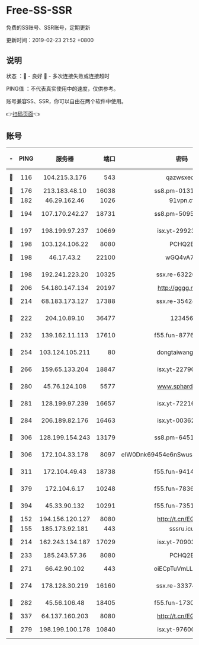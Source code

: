 # Free-SS-SSR

免费的SS账号、SSR账号，定期更新

更新时间：2019-02-23 21:52 +0800

## 说明

状态     ：🙂 - 良好 🙁 - 多次连接失败或连接超时

PING值   ：不代表真实使用中的速度，仅供参考。

账号兼容SS、SSR，你可以自由在两个软件中使用。

👉[扫码页面](https://liesauer.github.io/free-ss-ssr.github.io/)👈

## 账号

|-|PING|服务器|端口|密码|加密方式|区域|
|:----:|:----:|:-----:|-----:|:----:|:----:|:----:|
|🙂|116|104.215.3.176|543|qazwsxedc|aes-256-gcm|JP|
|🙂|176|213.183.48.10|16038|ss8.pm-01318678|rc4-md5|RU|
|🙂|182|46.29.162.46|1026|91vpn.cf|rc4-md5|RU|
|🙂|194|107.170.242.27|18731|ss8.pm-50950263|aes-256-cfb|US|
|🙂|197|198.199.97.237|10669|isx.yt-29923675|aes-256-cfb|US|
|🙂|198|103.124.106.22|8080|PCHQ2E|rc4-md5|US|
|🙂|198|46.17.43.2|22100|wGQ4vA7D|aes-256-gcm|RU|
|🙂|198|192.241.223.20|10325|ssx.re-63226148|aes-256-cfb|US|
|🙂|206|54.180.147.134|20197|http://gggg.rocks|chacha20|KR|
|🙂|214|68.183.173.127|17388|ssx.re-35424497|aes-256-cfb|US|
|🙂|222|204.10.89.10|36477|123456|aes-256-cfb|US|
|🙂|232|139.162.11.113|17610|f55.fun-87762700|aes-256-cfb|SG|
|🙂|254|103.124.105.211|80|dongtaiwang.com|aes-256-cfb|US|
|🙂|266|159.65.133.204|18847|isx.yt-22790068|aes-256-cfb|SG|
|🙂|280|45.76.124.108|5577|www.sphard.com|aes-256-cfb|AU|
|🙂|281|128.199.97.239|16657|isx.yt-72216653|aes-256-cfb|SG|
|🙂|284|206.189.82.176|16463|isx.yt-00362323|aes-256-cfb|SG|
|🙂|306|128.199.154.243|13179|ss8.pm-64511599|aes-256-cfb|SG|
|🙂|306|172.104.33.178|8097|eIW0Dnk69454e6nSwuspv9DmS201tQ0D|aes-256-cfb|SG|
|🙂|311|172.104.49.43|18738|f55.fun-94147766|aes-256-cfb|SG|
|🙂|379|172.104.6.17|10248|f55.fun-78360191|aes-256-cfb|US|
|🙂|394|45.33.90.132|10291|f55.fun-73512768|aes-256-cfb|US|
|🙂|152|194.156.120.127|8080|http://t.cn/EGJIyrl|rc4-md5|RU|
|🙂|155|185.173.92.181|443|sssru.icu|rc4-md5|RU|
|🙂|214|162.243.134.187|17029|isx.yt-70903569|aes-256-cfb|US|
|🙂|233|185.243.57.36|8080|PCHQ2E|rc4-md5|US|
|🙂|271|66.42.90.102|443|oiECpTuVmLLxk4Ts|aes-256-cfb|US|
|🙂|274|178.128.30.219|16160|ssx.re-33374521|aes-256-cfb|SG|
|🙂|282|45.56.106.48|18405|f55.fun-17301402|aes-256-cfb|US|
|🙂|337|64.137.160.203|8080|http://t.cn/EGJIyrl|rc4-md5|CA|
|🙁|279|198.199.100.178|10840|isx.yt-97600185|aes-256-cfb|US|
